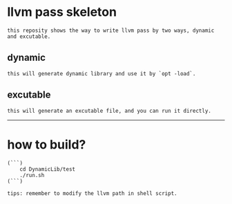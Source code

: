 # llvm pass skeleton 
    this reposity shows the way to write llvm pass by two ways, dynamic and excutable.

## dynamic
    this will generate dynamic library and use it by `opt -load`.
## excutable
    this will generate an excutable file, and you can run it directly.

-----
# how to build?
    (```)
        cd DynamicLib/test
        ./run.sh
    (```)

    tips: remember to modify the llvm path in shell script.